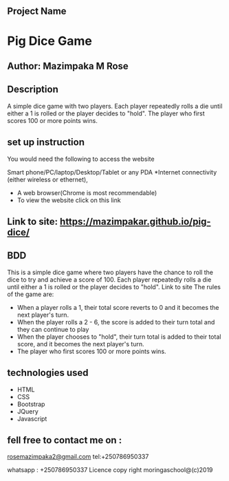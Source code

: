 
## Project Name
# Pig Dice Game
## Author: Mazimpaka M Rose
## Description
A simple dice game with two players. Each player repeatedly rolls a die until either a 1 is rolled or the player decides to "hold". The player who first scores 100 or more points wins.

## set up instruction
You would need the following to access the website

Smart phone/PC/laptop/Desktop/Tablet or any PDA *Internet connectivity (either wireless or ethernet), 
* A web browser(Chrome is most recommendable)
* To view the website click on this link 
## Link to site:  https://mazimpakar.github.io/pig-dice/

## BDD
This is a simple dice game where two players have the chance to roll the dice to try and achieve a score of 100. Each player repeatedly rolls a die until either a 1 is rolled or the player decides to "hold".
Link to site
The rules of the game are:

* When a player rolls a 1, their total score reverts to 0 and it becomes the next player's turn.
* When the player rolls a 2 - 6, the score is added to their turn total and they can continue to play
* When the player chooses to "hold", their turn total is added to their total score, and it becomes the next player's turn.
* The player who first scores 100 or more points wins.


## technologies used
* HTML
* CSS
* Bootstrap
* JQuery
* Javascript
## fell free to contact me on :
rosemazimpaka2@gmail.com tel:+250786950337

whatsapp : +250786950337 Licence copy right moringaschool@(c)2019



